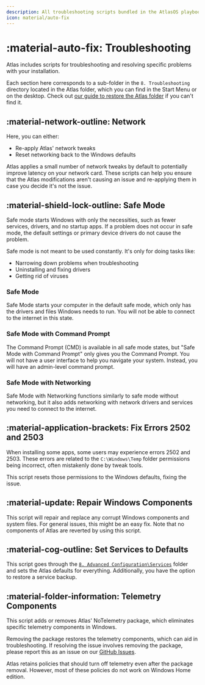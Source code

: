 ```yaml
---
description: All troubleshooting scripts bundled in the AtlasOS playbook
icon: material/auto-fix
---
```


# :material-auto-fix: Troubleshooting

Atlas includes scripts for troubleshooting and resolving specific problems with your installation.

Each section here corresponds to a sub-folder in the `8. Troubleshooting` directory located in the Atlas folder, which you can find in the Start Menu or on the desktop. Check out [our guide to restore the Atlas folder](../../../general-faq/atlas-folder-missing.md) if you can't find it.

## :material-network-outline: Network

Here, you can either:

- Re-apply Atlas' network tweaks
- Reset networking back to the Windows defaults

Atlas applies a small number of network tweaks by default to potentially improve latency on your network card. These scripts can help you ensure that the Atlas modifications aren't causing an issue and re-applying them in case you decide it's not the issue.

## :material-shield-lock-outline: Safe Mode

Safe mode starts Windows with only the necessities, such as fewer services, drivers, and no startup apps. If a problem does not occur in safe mode, the default settings or primary device drivers do not cause the problem.

Safe mode is not meant to be used constantly. It's only for doing tasks like:

- Narrowing down problems when troubleshooting
- Uninstalling and fixing drivers
- Getting rid of viruses

### Safe Mode

Safe Mode starts your computer in the default safe mode, which only has the drivers and files Windows needs to run. You will not be able to connect to the internet in this state.

### Safe Mode with Command Prompt

The Command Prompt (CMD) is available in all safe mode states, but "Safe Mode with Command Prompt" only gives you the Command Prompt. You will not have a user interface to help you navigate your system. Instead, you will have an admin-level command prompt.

### Safe Mode with Networking

Safe Mode with Networking functions similarly to safe mode without networking, but it also adds networking with network drivers and services you need to connect to the internet.

## :material-application-brackets: Fix Errors 2502 and 2503

When installing some apps, some users may experience errors 2502 and 2503. These errors are related to the `C:\Windows\Temp` folder permissions being incorrect, often mistakenly done by tweak tools.

This script resets those permissions to the Windows defaults, fixing the issue.

## :material-update: Repair Windows Components

This script will repair and replace any corrupt Windows components and system files. For general issues, this might be an easy fix. Note that no components of Atlas are reverted by using this script.

## :material-cog-outline: Set Services to Defaults

This script goes through the [`8. Advanced Configuration\Services`](advanced-configuration.md#services) folder and sets the Atlas defaults for everything. Additionally, you have the option to restore a service backup.

## :material-folder-information: Telemetry Components

This script adds or removes Atlas' NoTelemetry package, which eliminates specific telemetry components in Windows.

Removing the package restores the telemetry components, which can aid in troubleshooting. If resolving the issue involves removing the package, please report this as an issue on our [GitHub Issues](https://github.com/Atlas-OS/Atlas/issues).

Atlas retains policies that should turn off telemetry even after the package removal. However, most of these policies do not work on Windows Home edition.